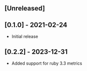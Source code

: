## [Unreleased]

## [0.1.0] - 2021-02-24

- Initial release

## [0.2.2] - 2023-12-31

- Added support for ruby 3.3 metrics